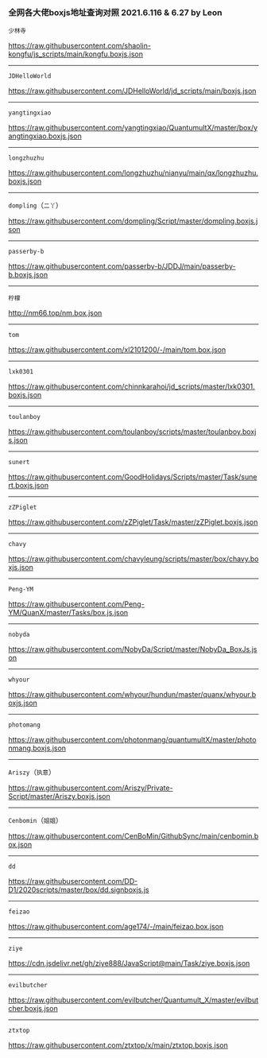 ### 全网各大佬boxjs地址查询对照 2021.6.116 & 6.27 by Leon

`少林寺`

https://raw.githubusercontent.com/shaolin-kongfu/js_scripts/main/kongfu.boxjs.json

----------

`JDHelloWorld`

https://raw.githubusercontent.com/JDHelloWorld/jd_scripts/main/boxjs.json

----------

`yangtingxiao`

https://raw.githubusercontent.com/yangtingxiao/QuantumultX/master/box/yangtingxiao.boxjs.json

----------

`longzhuzhu`

https://raw.githubusercontent.com/longzhuzhu/nianyu/main/qx/longzhuzhu.boxjs.json

----------

`dompling`（`二丫`）

https://raw.githubusercontent.com/dompling/Script/master/dompling.boxjs.json

----------

`passerby-b`

https://raw.githubusercontent.com/passerby-b/JDDJ/main/passerby-b.boxjs.json

----------

`柠檬`

http://nm66.top/nm.box.json

----------

`tom`

https://raw.githubusercontent.com/xl2101200/-/main/tom.box.json

----------

`lxk0301`

https://raw.githubusercontent.com/chinnkarahoi/jd_scripts/master/lxk0301.boxjs.json

----------

`toulanboy`

https://raw.githubusercontent.com/toulanboy/scripts/master/toulanboy.boxjs.json

----------

`sunert` 

https://raw.githubusercontent.com/GoodHolidays/Scripts/master/Task/sunert.boxjs.json

----------

`zZPiglet`

https://raw.githubusercontent.com/zZPiglet/Task/master/zZPiglet.boxjs.json

----------

`chavy`

https://raw.githubusercontent.com/chavyleung/scripts/master/box/chavy.boxjs.json

----------

`Peng-YM`

https://raw.githubusercontent.com/Peng-YM/QuanX/master/Tasks/box.js.json

----------

`nobyda`

https://raw.githubusercontent.com/NobyDa/Script/master/NobyDa_BoxJs.json

----------

`whyour`

https://raw.githubusercontent.com/whyour/hundun/master/quanx/whyour.boxjs.json

----------

`photomang`

https://raw.githubusercontent.com/photonmang/quantumultX/master/photonmang.boxjs.json

----------

`Ariszy`（`执意`）

https://raw.githubusercontent.com/Ariszy/Private-Script/master/Ariszy.boxjs.json

----------

`Cenbomin`（`姐姐`）

https://raw.githubusercontent.com/CenBoMin/GithubSync/main/cenbomin.box.json

----------

`dd`

https://raw.githubusercontent.com/DD-D1/2020scripts/master/box/dd.signboxjs.js

----------

`feizao`

https://raw.githubusercontent.com/age174/-/main/feizao.box.json

----------

`ziye`

https://cdn.jsdelivr.net/gh/ziye888/JavaScript@main/Task/ziye.boxjs.json

----------

`evilbutcher`

https://raw.githubusercontent.com/evilbutcher/Quantumult_X/master/evilbutcher.boxjs.json

----------

`ztxtop`

https://raw.githubusercontent.com/ztxtop/x/main/ztxtop.boxjs.json
